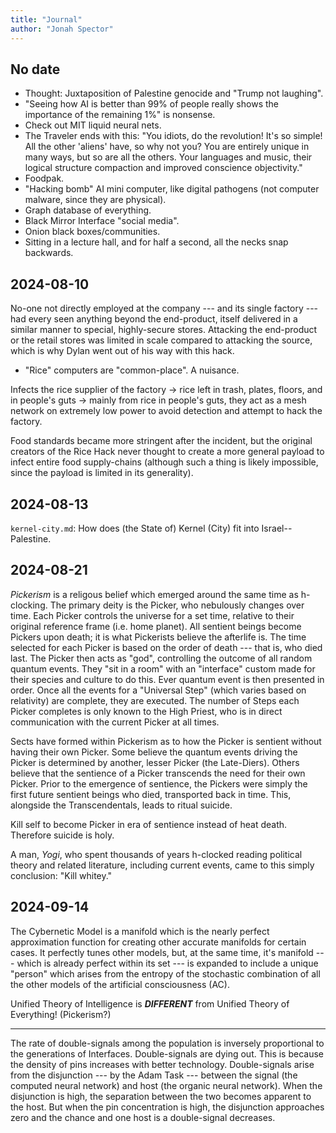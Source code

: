 ```yaml
---
title: "Journal"
author: "Jonah Spector"
---
```


## No date

* Thought: Juxtaposition of Palestine genocide and "Trump not laughing".
* "Seeing how AI is better than 99% of people really shows the importance of the
  remaining 1%" is nonsense.
* Check out MIT liquid neural nets.
* The Traveler ends with this: "You idiots, do the revolution! It's so simple!
  All the other 'aliens' have, so why not you? You are entirely unique in many
  ways, but so are all the others. Your languages and music, their logical
  structure compaction and improved conscience objectivity."
* Foodpak.
* "Hacking bomb" AI mini computer, like digital pathogens (not computer malware,
  since they are physical).
* Graph database of everything.
* Black Mirror Interface "social media".
* Onion black boxes/communities.
* Sitting in a lecture hall, and for half a second, all the necks snap
  backwards.

## 2024-08-10

No-one not directly employed at the company --- and its single factory --- had
every seen anything beyond the end-product, itself delivered in a similar manner
to special, highly-secure stores. Attacking the end-product or the retail stores
was limited in scale compared to attacking the source, which is why Dylan went
out of his way with this hack.

* "Rice" computers are "common-place". A nuisance.

Infects the rice supplier of the factory -> rice left in trash, plates, floors,
and in people's guts -> mainly from rice in people's guts, they act as a mesh
network on extremely low power to avoid detection and attempt to hack the
factory.

Food standards became more stringent after the incident, but the original
creators of the Rice Hack never thought to create a more general payload to
infect entire food supply-chains (although such a thing is likely impossible,
since the payload is limited in its generality).

## 2024-08-13

`kernel-city.md`: How does (the State of) Kernel (City) fit into
Israel--Palestine.

## 2024-08-21

*Pickerism* is a religous belief which emerged around the same time as
h-clocking. The primary deity is the Picker, who nebulously changes over time.
Each Picker controls the universe for a set time, relative to their original
reference frame (i.e. home planet). All sentient beings become Pickers upon
death; it is what Pickerists believe the afterlife is. The time selected for
each Picker is based on the order of death --- that is, who died last. The
Picker then acts as "god", controlling the outcome of all random quantum events.
They "sit in a room" with an "interface" custom made for their species and
culture to do this. Ever quantum event is then presented in order. Once all the
events for a "Universal Step" (which varies based on relativity) are complete,
they are executed. The number of Steps each Picker completes is only known to
the High Priest, who is in direct communication with the current Picker at all
times.

Sects have formed within Pickerism as to how the Picker is sentient without
having their own Picker. Some believe the quantum events driving the Picker is
determined by another, lesser Picker (the Late-Diers). Others believe that the
sentience of a Picker transcends the need for their own Picker. Prior to the
emergence of sentience, the Pickers were simply the first future sentient beings
who died, transported back in time. This, alongside the Transcendentals, leads
to ritual suicide.

Kill self to become Picker in era of sentience instead of heat death. Therefore
suicide is holy.

A man, *Yogi*, who spent thousands of years h-clocked reading political theory and
related literature, including current events, came to this simply conclusion:
"Kill whitey."

## 2024-09-14

The Cybernetic Model is a manifold which is the nearly perfect approximation
function for creating other accurate manifolds for certain cases. It perfectly
tunes other models, but, at the same time, it's manifold --- which is already
perfect within its set --- is expanded to include a unique "person" which arises
from the entropy of the stochastic combination of all the other models of the
artificial consciousness (AC).

Unified Theory of Intelligence is ***DIFFERENT*** from Unified Theory of
Everything! (Pickerism?)

***

The rate of double-signals among the population is inversely proportional to the
generations of Interfaces. Double-signals are dying out. This is because the
density of pins increases with better technology. Double-signals arise from the
disjunction --- by the Adam Task --- between the signal (the computed neural
network) and host (the organic neural network). When the disjunction is high,
the separation between the two becomes apparent to the host. But when the pin
concentration is high, the disjunction approaches zero and the chance and one
host is a double-signal decreases.

